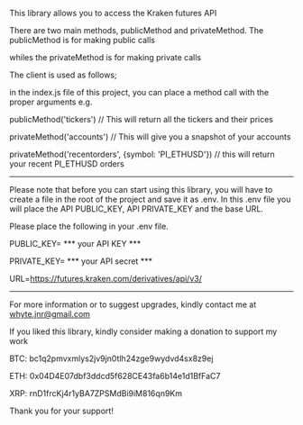 This library allows you to access the Kraken futures API

There are two main methods, publicMethod and privateMethod. The publicMethod is for making public calls

whiles the privateMethod is for making private calls

The client is used as follows;

in the index.js file of this project, you can place a method call with the proper arguments e.g.

publicMethod('tickers') // This will return all the tickers and their prices

privateMethod('accounts') // This will give you a snapshot of your accounts

privateMethod('recentorders', {symbol: 'PI_ETHUSD'}) // this will return your recent PI_ETHUSD orders
******************************************************************************
Please note that before you can start using this library, you will have to create a file in the root of the project and save it as .env. In this .env file you will place the API PUBLIC_KEY, API PRIVATE_KEY and the base URL.

Please place the following in your .env file.

PUBLIC_KEY= *** your API KEY ***

PRIVATE_KEY= *** your API secret ***

URL=https://futures.kraken.com/derivatives/api/v3/
****************************************************************************
For more information or to suggest upgrades, kindly contact me at whyte.jnr@gmail.com

If you liked this library, kindly consider making a donation to support my work

BTC: bc1q2pmvxmlys2jv9jn0tlh24zge9wydvd4sx8z9ej

ETH: 0x04D4E07dbf3ddcd5f628CE43fa6b14e1d1BfFaC7

XRP: rnD1frcKj4r1yBA7ZPSMdBi9iM816qn9Km

Thank you for your support!
